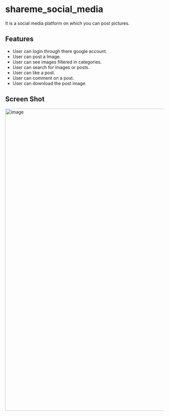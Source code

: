 # shareme_social_media

It is a social media platform on which you can post pictures.

## Features
  * User can login through there google account.
  * User can post a Image.
  * User can see images filtered in categories.
  * User can search for images or posts.
  * User can like a post.
  * User can comment on a post.
  * User can download the post image.

## Screen Shot

<img width="960" alt="image" src="https://github.com/kaifcoder/shareme_social_media/assets/57701861/ad5c8dbd-d26f-41de-9666-9a0e23917631">

  
